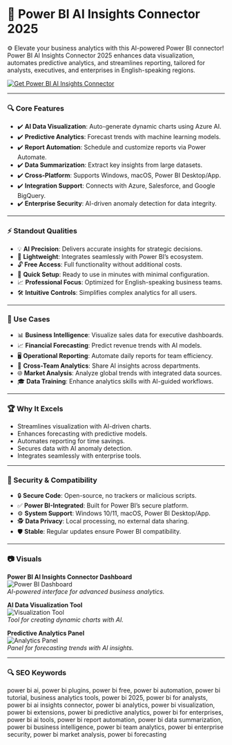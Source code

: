 # 🔶 Power BI AI Insights Connector 2025

⚙ Elevate your business analytics with this AI-powered Power BI connector! Power BI AI Insights Connector 2025 enhances data visualization, automates predictive analytics, and streamlines reporting, tailored for analysts, executives, and enterprises in English-speaking regions.

[![Get Power BI AI Insights Connector](https://img.shields.io/badge/Get-Power_BI_AI_Insights_Connector-blueviolet)](--)

---

### 🔍 Core Features

- ✔️ **AI Data Visualization**: Auto-generate dynamic charts using Azure AI.  
- ✔️ **Predictive Analytics**: Forecast trends with machine learning models.  
- ✔️ **Report Automation**: Schedule and customize reports via Power Automate.  
- ✔️ **Data Summarization**: Extract key insights from large datasets.  
- ✔️ **Cross-Platform**: Supports Windows, macOS, Power BI Desktop/App.  
- ✔️ **Integration Support**: Connects with Azure, Salesforce, and Google BigQuery.  
- ✔️ **Enterprise Security**: AI-driven anomaly detection for data integrity.  

---

### ⚡ Standout Qualities

- 💡 **AI Precision**: Delivers accurate insights for strategic decisions.  
- 💾 **Lightweight**: Integrates seamlessly with Power BI’s ecosystem.  
- 🔓 **Free Access**: Full functionality without additional costs.  
- 🚀 **Quick Setup**: Ready to use in minutes with minimal configuration.  
- 📈 **Professional Focus**: Optimized for English-speaking business teams.  
- 🛠 **Intuitive Controls**: Simplifies complex analytics for all users.  

---

### 🎥 Use Cases

- 📊 **Business Intelligence**: Visualize sales data for executive dashboards.  
- 📈 **Financial Forecasting**: Predict revenue trends with AI models.  
- 🖥 **Operational Reporting**: Automate daily reports for team efficiency.  
- 🤝 **Cross-Team Analytics**: Share AI insights across departments.  
- 🌐 **Market Analysis**: Analyze global trends with integrated data sources.  
- 🎓 **Data Training**: Enhance analytics skills with AI-guided workflows.  

---

### 🏆 Why It Excels

- Streamlines visualization with AI-driven charts.  
- Enhances forecasting with predictive models.  
- Automates reporting for time savings.  
- Secures data with AI anomaly detection.  
- Integrates seamlessly with enterprise tools.  

---

### 🔐 Security & Compatibility

- 🔒 **Secure Code**: Open-source, no trackers or malicious scripts.  
- ✅ **Power BI-Integrated**: Built for Power BI’s secure platform.  
- ⚙ **System Support**: Windows 10/11, macOS, Power BI Desktop/App.  
- 🕵 **Data Privacy**: Local processing, no external data sharing.  
- 🛡 **Stable**: Regular updates ensure Power BI compatibility.  

---

### 📷 Visuals

**Power BI AI Insights Connector Dashboard**  
![Power BI Dashboard](https://encrypted-tbn0.gstatic.com/images?q=tbn:ANd9GcSXoB8ADAnEngygXTJj6VHp2Y7wljbliJxgUw&s)  
*AI-powered interface for advanced business analytics.*

**AI Data Visualization Tool**  
![Visualization Tool](https://cdn-images-1.medium.com/max/800/1*VySwsMlEjueEPXXHV_0fqw.png)  
*Tool for creating dynamic charts with AI.*

**Predictive Analytics Panel**  
![Analytics Panel](https://encrypted-tbn0.gstatic.com/images?q=tbn:ANd9GcRyACk_Ub5cNA9hk70I0YkSqd-vsXw-DE5fdQ&s)  
*Panel for forecasting trends with AI insights.*

---

### 🔍 SEO Keywords

power bi ai, power bi plugins, power bi free, power bi automation, power bi tutorial, business analytics tools, power bi 2025, power bi for analysts, power bi ai insights connector, power bi analytics, power bi visualization, power bi extensions, power bi predictive analytics, power bi for enterprises, power bi ai tools, power bi report automation, power bi data summarization, power bi business intelligence, power bi team analytics, power bi enterprise security, power bi market analysis, power bi forecasting
